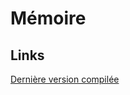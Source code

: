# Mémoire

## Links

[Dernière version compilée](https://git.danny-willems.be/danny/master-thesis/raw/master/memoire.pdf)
